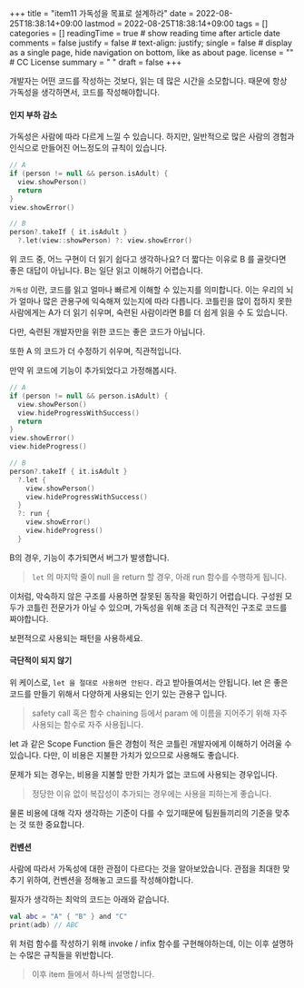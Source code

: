 +++
title = "item11 가독성을 목표로 설계하라"
date = 2022-08-25T18:38:14+09:00
lastmod = 2022-08-25T18:38:14+09:00
tags = []
categories = []
readingTime = true # show reading time after article date
comments = false
justify = false # text-align: justify;
single = false # display as a single page, hide navigation on bottom, like as about page.
license = "" # CC License
summary = " "
draft = false
+++

개발자는 어떤 코드를 작성하는 것보다, 읽는 데 많은 시간을 소모합니다.
때문에 항상 가독성을 생각하면서, 코드를 작성해야합니다.

#### 인지 부하 감소

가독성은 사람에 따라 다르게 느낄 수 있습니다. 하지만, 일반적으로 많은 사람의 경험과 인식으로 만들어진 어느정도의 규칙이 있습니다.

```kotlin
// A
if (person != null && person.isAdult) {
  view.showPerson()
  return
}
view.showError()

// B
person?.takeIf { it.isAdult }
  ?.let(view::showPerson) ?: view.showError()
```

위 코드 중, 어느 구현이 더 읽기 쉽다고 생각하나요? 더 짧다는 이유로 B 를 골랏다면 좋은 대답이 아닙니다.
B는 일단 읽고 이해하기 어렵습니다.

`가독성` 이란, 코드를 읽고 얼마나 빠르게 이해할 수 있는지를 의미합니다.
이는 우리의 뇌가 얼마나 많은 관용구에 익숙해져 있는지에 따라 다릅니다. 코틀린을 많이 접하지 못한 사람에게는 A가 더 읽기 쉬우며,
숙련된 사람이라면 B를 더 쉽게 읽을 수 도 있습니다.

다만, 숙련된 개발자만을 위한 코드는 좋은 코드가 아닙니다.

또한 A 의 코드가 더 수정하기 쉬우며, 직관적입니다.

만약 위 코드에 기능이 추가되었다고 가정해봅시다.

```kotlin
// A
if (person != null && person.isAdult) {
  view.showPerson()
  view.hideProgressWithSuccess()
  return
}
view.showError()
view.hideProgress()

// B
person?.takeIf { it.isAdult }
  ?.let {
    view.showPerson()
    view.hideProgressWithSuccess()
  }
  ?: run {
    view.showError()
    view.hideProgress()
  }
```

B의 경우, 기능이 추가되면서 버그가 발생합니다.

> `let` 의 마지막 줄이 null 을 return 할 경우, 아래 run 함수를 수행하게 됩니다.

이처럼, 악숙하지 않은 구조를 사용하면 잘못된 동작을 확인하기 어렵습니다.
구성원 모두가 코틀린 전문가가 아닐 수 있으며, 가독성을 위해 조금 더 직관적인 구조로 코드를 짜야합니다.

보편적으로 사용되는 패턴을 사용하세요.

#### 극단적이 되지 않기

위 케이스로, `let 을 절대로 사용하면 안된다.` 라고 받아들여서는 안됩니다.
let 은 좋은 코드를 만들기 위해서 다양하게 사용되는 인기 있는 관용구 입니다.

> safety call 혹은 함수 chaining 등에서 param 에 이름을 지어주기 위해 자주 사용되는 함수로 자주 사용됩니다.

let 과 같은 Scope Function 들은 경험이 적은 코틀린 개발자에게 이해하기 어려울 수 있습니다.
다만, 이 비용은 지불한 가치가 있으므로 사용해도 좋습니다.

문제가 되는 경우는, 비용을 지불할 만한 가치가 없는 코드에 사용되는 경우입니다.

> 정당한 이유 없이 복잡성이 추가되는 경우에는 사용을 피하는게 좋습니다.

물론 비용에 대해 각자 생각하는 기준이 다를 수 있기때문에 팀원들끼리의 기준을 맞추는 것 또한 중요합니다.

#### 컨벤션

사람에 따라서 가독성에 대한 관점이 다르다는 것을 알아보았습니다.
관점을 최대한 맞추기 위하여, 컨벤션을 정해놓고 코드를 작성해야합니다.

필자가 생각하는 최악의 코드는 아래와 같습니다.

```kotlin
val abc = "A" { "B" } and "C"
print(adb) // ABC
```

위 처럼 함수를 작성하기 위해 invoke / infix 함수를 구현해야하는데, 이는 이후 설명하는 수많은 규칙들을 위반합니다.

> 이후 item 들에서 하나씩 설명합니다.





